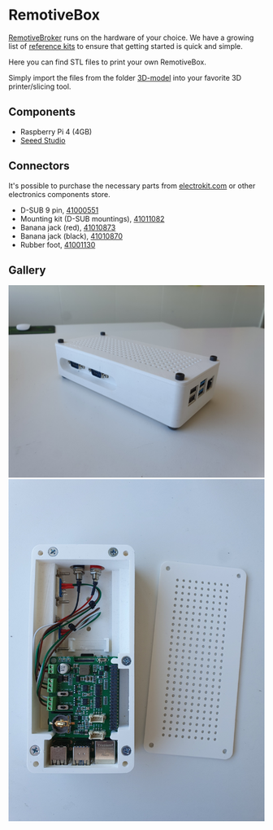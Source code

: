 # RemotiveBox

[RemotiveBroker](https://remotivelabs.com) runs on the hardware of your choice. We have a growing list of [reference kits](https://remotivelabs.com/downloads-documentations/#section-referense-kit)
to ensure that getting started is quick and simple.

Here you can find STL files to print your own RemotiveBox.

Simply import the files from the folder [3D-model](3D-model) into your favorite 3D printer/slicing tool.

## Components

- Raspberry Pi 4 (4GB)
- [Seeed Studio](https://wiki.seeedstudio.com/2-Channel-CAN-BUS-FD-Shield-for-Raspberry-Pi/)

## Connectors

It's possible to purchase the necessary parts from [electrokit.com](https://www.electrokit.com/en/) or other electronics components store.

- D-SUB 9 pin, [41000551](https://www.electrokit.com/en/product/d-sub-9-conn-male/)
- Mounting kit (D-SUB mountings), [41011082](https://www.electrokit.com/en/product/mounting-kit-d-sub-13mm/)
- Banana jack (red), [41010873](https://www.electrokit.com/en/product/banana-jack-4mm-panel-mount-red/)
- Banana jack (black), [41010870](https://www.electrokit.com/en/product/banana-jack-4mm-panel-mount-black/)
- Rubber foot, [41001130](https://www.electrokit.com/en/product/rubber-foot-11x5-mm/)

## Gallery

![RemotiveBox Assembled](pictures/remotive-box-assembled.jpg)
![RemotiveBox Internals](pictures/remotive-box-open-lid.jpg)
